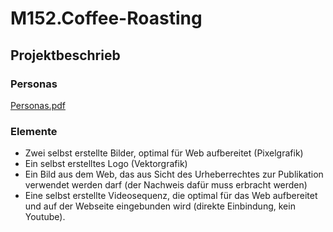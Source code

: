 # M152.Coffee-Roasting

## Projektbeschrieb


### Personas

[Personas.pdf](https://github.com/NTZemp/M152.Coffee-Roasting/blob/master/Personas.pdf)

### Elemente 

* Zwei selbst erstellte Bilder, optimal für Web aufbereitet (Pixelgrafik)
* Ein selbst erstelltes Logo (Vektorgrafik)
* Ein Bild aus dem Web, das aus Sicht des Urheberrechtes zur Publikation verwendet werden darf (der Nachweis dafür muss erbracht werden)
* Eine selbst erstellte Videosequenz, die optimal für das Web aufbereitet und auf der Webseite eingebunden wird (direkte Einbindung, kein Youtube).
